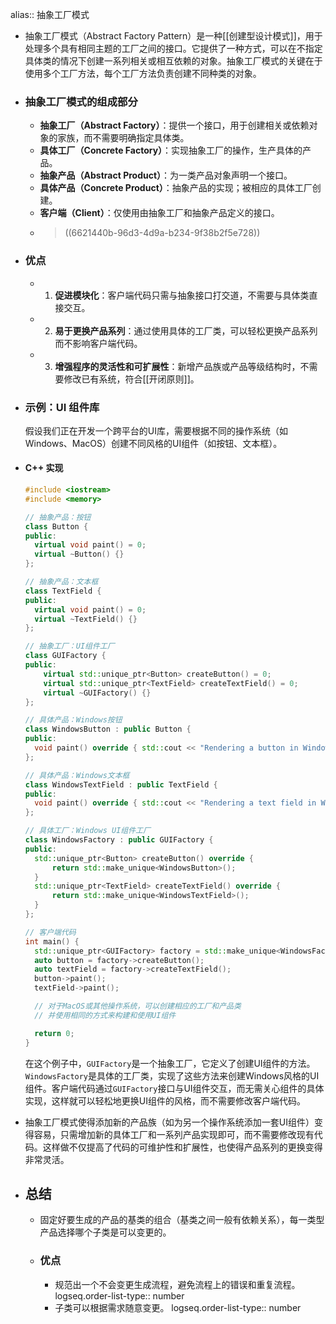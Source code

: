 alias:: 抽象工厂模式

- 抽象工厂模式（Abstract Factory Pattern）是一种[[创建型设计模式]]，用于处理多个具有相同主题的工厂之间的接口。它提供了一种方式，可以在不指定具体类的情况下创建一系列相关或相互依赖的对象。抽象工厂模式的关键在于使用多个工厂方法，每个工厂方法负责创建不同种类的对象。
- ### 抽象工厂模式的组成部分
	- **抽象工厂（Abstract Factory）**：提供一个接口，用于创建相关或依赖对象的家族，而不需要明确指定具体类。
	- **具体工厂（Concrete Factory）**：实现抽象工厂的操作，生产具体的产品。
	- **抽象产品（Abstract Product）**：为一类产品对象声明一个接口。
	- **具体产品（Concrete Product）**：抽象产品的实现；被相应的具体工厂创建。
	- **客户端（Client）**：仅使用由抽象工厂和抽象产品定义的接口。
	- > ((6621440b-96d3-4d9a-b234-9f38b2f5e728))
- ### 优点
	- 1. **促进模块化**：客户端代码只需与抽象接口打交道，不需要与具体类直接交互。
	- 2. **易于更换产品系列**：通过使用具体的工厂类，可以轻松更换产品系列而不影响客户端代码。
	- 3. **增强程序的灵活性和可扩展性**：新增产品族或产品等级结构时，不需要修改已有系统，符合[[开闭原则]]。
- ### 示例：UI 组件库
  假设我们正在开发一个跨平台的UI库，需要根据不同的操作系统（如Windows、MacOS）创建不同风格的UI组件（如按钮、文本框）。
- #### C++ 实现
  
  ```cpp
  #include <iostream>
  #include <memory>
  
  // 抽象产品：按钮
  class Button {
  public:
    virtual void paint() = 0;
    virtual ~Button() {}
  };
  
  // 抽象产品：文本框
  class TextField {
  public:
    virtual void paint() = 0;
    virtual ~TextField() {}
  };
  
  // 抽象工厂：UI组件工厂
  class GUIFactory {
  public:
      virtual std::unique_ptr<Button> createButton() = 0;
      virtual std::unique_ptr<TextField> createTextField() = 0;
      virtual ~GUIFactory() {}
  };
  
  // 具体产品：Windows按钮
  class WindowsButton : public Button {
  public:
    void paint() override { std::cout << "Rendering a button in Windows style.\n"; }
  };
  
  // 具体产品：Windows文本框
  class WindowsTextField : public TextField {
  public:
    void paint() override { std::cout << "Rendering a text field in Windows style.\n"; }
  };
  
  // 具体工厂：Windows UI组件工厂
  class WindowsFactory : public GUIFactory {
  public:
    std::unique_ptr<Button> createButton() override {
        return std::make_unique<WindowsButton>();
    }
    std::unique_ptr<TextField> createTextField() override {
        return std::make_unique<WindowsTextField>();
    }
  };
  
  // 客户端代码
  int main() {
    std::unique_ptr<GUIFactory> factory = std::make_unique<WindowsFactory>();
    auto button = factory->createButton();
    auto textField = factory->createTextField();
    button->paint();
    textField->paint();
  
    // 对于MacOS或其他操作系统，可以创建相应的工厂和产品类
    // 并使用相同的方式来构建和使用UI组件
  
    return 0;
  }
  ```
  
  在这个例子中，`GUIFactory`是一个抽象工厂，它定义了创建UI组件的方法。`WindowsFactory`是具体的工厂类，实现了这些方法来创建Windows风格的UI组件。客户端代码通过`GUIFactory`接口与UI组件交互，而无需关心组件的具体实现，这样就可以轻松地更换UI组件的风格，而不需要修改客户端代码。
- 抽象工厂模式使得添加新的产品族（如为另一个操作系统添加一套UI组件）变得容易，只需增加新的具体工厂和一系列产品实现即可，而不需要修改现有代码。这样做不仅提高了代码的可维护性和扩展性，也使得产品系列的更换变得非常灵活。
- ## 总结
	- 固定好要生成的产品的基类的组合（基类之间一般有依赖关系），每一类型产品选择哪个子类是可以变更的。
	- ### 优点
		- 规范出一个不会变更生成流程，避免流程上的错误和重复流程。
		  logseq.order-list-type:: number
		- 子类可以根据需求随意变更。
		  logseq.order-list-type:: number